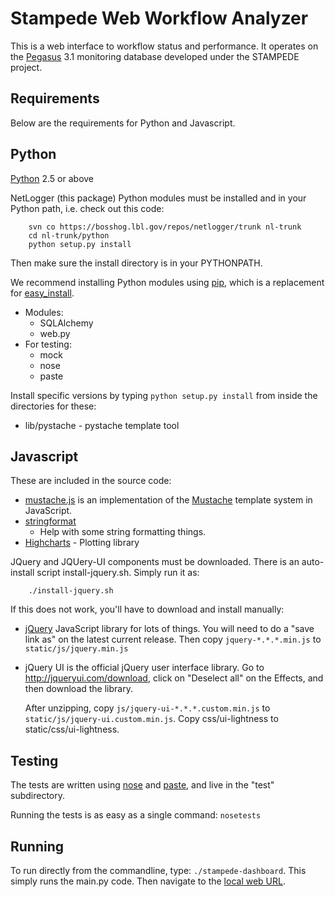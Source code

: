 # Stampede Web Workflow Analyzer

This is a web interface to workflow status and performance. It
operates on the [Pegasus](http://pegasus.usu.edu) 3.1 monitoring
database developed under the STAMPEDE project.

## Requirements

Below are the requirements for Python and Javascript.
 
## Python

[Python](http://python.org) 2.5 or above

NetLogger (this package) Python modules must be installed and in
your Python path, i.e. check out this code:

        svn co https://bosshog.lbl.gov/repos/netlogger/trunk nl-trunk
        cd nl-trunk/python
		python setup.py install

Then make sure the install directory is in your PYTHONPATH.

We recommend installing Python modules using
[pip](http://pypi.python.org/pypi/pip), which is a replacement for
[easy_install](http://peak.telecommunity.com/DevCenter/EasyInstall).

* Modules:
  + SQLAlchemy
  + web.py
* For testing:
  + mock
  + nose
  + paste

Install specific versions by typing `python setup.py install` from inside the
directories for these:

* lib/pystache - pystache template tool

## Javascript

These are included in the source code:

* [mustache.js](http://github.com/janl/mustache.js) is an implementation of the [Mustache](http://mustache.github.com/) template system in JavaScript.
* [stringformat](www.masterdata.se/r/string_format_for_javascript/)
  - Help with some string formatting things.
* [Highcharts](http://www.highcharts.com/) - Plotting library

JQuery and JQUery-UI components must be downloaded.
There is an auto-install script install-jquery.sh.
Simply run it as:

        ./install-jquery.sh

If this does not work, you'll have to download and install manually:

* [jQuery](http://docs.jquery.com/Downloading_jQuery)
    JavaScript library for lots of things. You will need to do 
    a "save link as" on the latest current release.
    Then copy `jquery-*.*.*.min.js` to `static/js/jquery.min.js`

* jQuery UI is the official jQuery user interface library.  Go to
  http://jqueryui.com/download, click on "Deselect all" on the Effects, and
  then download the library.

  After unzipping, copy `js/jquery-ui-*.*.*.custom.min.js` to
  `static/js/jquery-ui.custom.min.js`.  Copy css/ui-lightness to 
  static/css/ui-lightness.

## Testing

The tests are written using [nose](http://readthedocs.org/docs/nose/en/latest/)
and [paste](http://pythonpaste.org/), and live in the "test" subdirectory.

Running the tests is as easy as a single command: `nosetests`

## Running

To run directly from the commandline, type: `./stampede-dashboard`.
This simply runs the main.py code.
Then navigate to the [local web URL](http://0.0.0.0:8080/).

